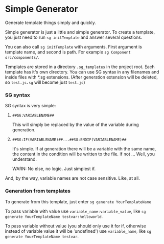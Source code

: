 # Simple Generator
Generate template things simply and quickly.

Simple generator is just a little and simple generator.
To create a template, you just need to run `sg initTemplate` and answer several questions.

You can also call `sg initTemplate` with arguments. First argument is template name, and second is path. For example `sg Component src/components/`.

Templates are stored in a directory `.sg_templates` in the project root.
Each template has it's own directory.
You can use SG syntax in any filenames and inside files with *.sg extensions. (After generation extension will be deleted, so `test.js.sg` will become just `test.js`)

### SG syntax
SG syntax is very simple:
1) `##SG:VARIABLENAME##`

    This will simply be replaced by the value of the variable during generation.
2) `##SG:IF(VARIABLENAME)##...##SG:ENDIF(VARIABLENAME)##`

    It's simple. If at generation there will be a variable with the same name, the content in the condition will be written to the file. If not ... Well, you understand.
    
    WARN: No else, no logic. Just simplest if.

And, by the way, variable names are not case sensitive. Like, at all.


### Generation from templates
To generate from this template, just enter `sg generate YourTemplateName`

To pass variable with value use `variable_name:variable_value`, like `sg generate YourTemplateName testvar:helloworld`.

To pass variable without value (you should only use it for if, otherwise instead of variable value it will be 'undefined') use `variable_name`, like `sg generate YourTemplateName testvar`.